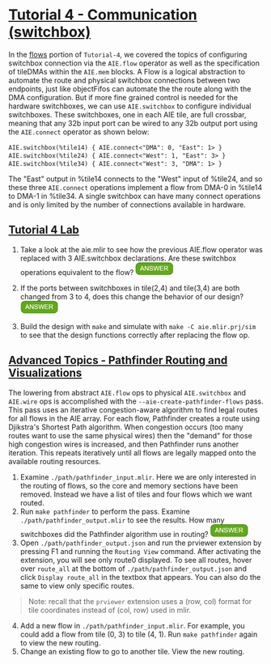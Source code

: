 <!---//===- README.md --------------------------*- Markdown -*-===//
//
// This file is licensed under the Apache License v2.0 with LLVM Exceptions.
// See https://llvm.org/LICENSE.txt for license information.
// SPDX-License-Identifier: Apache-2.0 WITH LLVM-exception
//
// Copyright (C) 2022, Advanced Micro Devices, Inc.
// 
//===----------------------------------------------------------------------===//-->

# <ins>Tutorial 4 - Communication (switchbox)</ins>

In the [flows](../flow) portion of `Tutorial-4`, we covered the topics of configuring switchbox connection via the `AIE.flow` operator as well as the specification of tileDMAs within the `AIE.mem` blocks. A Flow is a logical abstraction to automate the route and physical switchbox connections between two endpoints, just like objectFifos can automate the the route along with the DMA configuration. But if more fine grained control is needed for the hardware switchboxes, we can use `AIE.switchbox` to configure individual switchboxes. These switchboxes, one in each AIE tile, are full crossbar, meaning that any 32b input port can be wired to any 32b output port using the `AIE.connect` operator as shown below:

```
AIE.switchbox(%tile14) { AIE.connect<"DMA": 0, "East": 1> }
AIE.switchbox(%tile24) { AIE.connect<"West": 1, "East": 3> }
AIE.switchbox(%tile34) { AIE.connect<"West": 3, "DMA": 1> }
```
The "East" output in %tile14 connects to the "West" input of %tile24, and so these three `AIE.connect` operations implement a flow from DMA-0 in %tile14 to DMA-1 in %tile34. A single switchbox can have many connect operations and is only limited by the number of connections available in hardware. 

## <ins>Tutorial 4 Lab</ins>
1. Take a look at the aie.mlir to see how the previous AIE.flow operator was replaced with 3 AIE.switchbox declarations. Are these switchbox operations equivalent to the flow? <img src="../../images/answer1.jpg" title="Yes, the switchboxes implement the flow. (AIE.wire ops are added automatically)" height=25>
 
2. If the ports between switchboxes in tile(2,4) and tile(3,4) are both changed from 3 to 4, does this change the behavior of our design? <img src="../../images/answer1.jpg" title="No, the stream would still be connected." height=25>

3. Build the design with `make` and simulate with `make -C aie.mlir.prj/sim` to see that the design functions correctly after replacing the flow op.

## <ins>Advanced Topics - Pathfinder Routing and Visualizations</ins>
The lowering from abstract `AIE.flow` ops to physical `AIE.switchbox` and `AIE.wire` ops is accomplished with the `--aie-create-pathfinder-flows` pass. This pass uses an iterative congestion-aware algorithm to find legal routes for all flows in the AIE array. For each flow, Pathfinder creates a route using Djikstra's Shortest Path algorithm. When congestion occurs (too many routes want to use the same physical wires) then the "demand" for those high congestion wires is increased, and then Pathfinder runs another iteration. This repeats iteratively until all flows are legally mapped onto the available routing resources. 

1. Examine `./path/pathfinder_input.mlir`. Here we are only interested in the routing of flows, so the core and memory sections have been removed. Instead we have a list of tiles and four flows which we want routed.
2. Run `make pathfinder` to perform the pass. Examine `./path/pathfinder_output.mlir` to see the results. How many switchboxes did the Pathfinder algorithm use in routing? <img src="../../images/answer1.jpg" title="There are 8 switchbox ops with detailed routing information in the output." height=25>
3. Open `./path/pathfinder_output.json` and run the prviewer extension by pressing F1 and running the `Routing View` command. After activating the extension, you will see only route0 displayed. To see all routes, hover over `route_all` at the bottom of `./path/pathfinder_output.json` and click `Display route_all` in the textbox that appears. You can also do the same to view only specific routes.
> Note: recall that the `prviewer` extension uses a (row, col) format for tile coordinates instead of (col, row) used in mlir.
4. Add a new flow in `./path/pathfinder_input.mlir`. For example, you could add a flow from tile (0, 3) to tile (4, 1). Run `make pathfinder` again to view the new routing.
5. Change an existing flow to go to another tile. View the new routing.